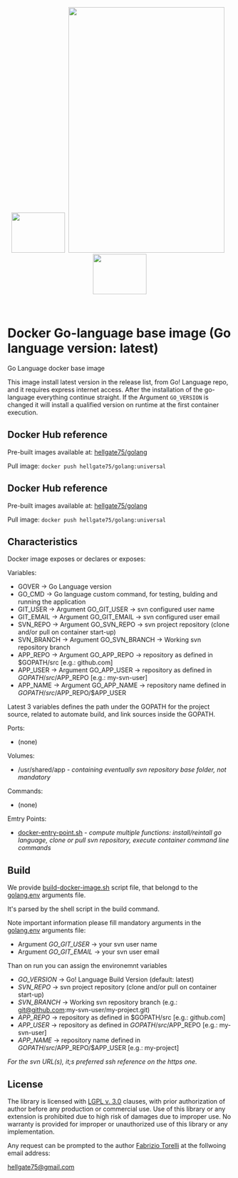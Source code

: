 <p align="center">
<image width="120" height="90" src="../images/101-docker-logo.png"></image>&nbsp;
<image width="350" height="550" src="../images/golang-logo.png">
&nbsp;<image width="120" height="90" src="../images/docker-logo.png"></image>
</p><br/>

# Docker Go-language base image (Go language version: latest)
Go Language docker base image

This image install latest version in the release list, from Go! Language repo, and it requires express internet access. After the
installation of the go-language everything continue straight. If the Argument `GO_VERSION` is changed it will install a qualified version on 
runtime at the first container execution.

## Docker Hub reference

Pre-built images available at: [hellgate75/golang](https://hub.docker.com/repository/docker/hellgate75/golang)

Pull image: `docker push hellgate75/golang:universal`

## Docker Hub reference

Pre-built images available at: [hellgate75/golang](https://hub.docker.com/repository/docker/hellgate75/golang)

Pull image: `docker push hellgate75/golang:universal`

## Characteristics

Docker image exposes or declares or exposes:


Variables:

* GOVER -> Go Language version
* GO_CMD -> Go language custom command, for testing, bulding and running the application
* GIT_USER -> Argument GO_GIT_USER -> svn configured user name
* GIT_EMAIL -> Argument GO_GIT_EMAIL -> svn configured user email
* SVN_REPO -> Argument GO_SVN_REPO -> svn project repository (clone and/or pull on container start-up) 
* SVN_BRANCH -> Argument GO_SVN_BRANCH -> Working svn repository branch
* APP_REPO -> Argument GO_APP_REPO -> repository as defined in $GOPATH/src [e.g.: github.com]
* APP_USER -> Argument GO_APP_USER -> repository as defined in $GOPATH/src/$APP_REPO [e.g.: my-svn-user]
* APP_NAME -> Argument GO_APP_NAME -> repository name defined in $GOPATH/src/$APP_REPO/$APP_USER

Latest 3 variables defines the path under the GOPATH for the project source, related to automate build, and link sources inside the GOPATH.


Ports:

* (none)


Volumes:

* /usr/shared/app - *containing eventually svn repository base folder, not mandatory*


Commands:

* (none)


Emtry Points:

* [docker-entry-point.sh](./docker-entry-point.sh) - *compute multiple functions: install/reintall go language, clone or pull svn repository, execute container command line commands*


## Build

We provide [build-docker-image.sh](./build-docker-image.sh) script file, that belongd to the [golang.env](./golang.env) arguments file. 

It's parsed by the shell script in the build command.

Note important information please fill mandatory arguments in the [golang.env](./golang.env) arguments file:
* Argument *GO_GIT_USER* -> your svn user name
* Argument *GO_GIT_EMAIL* -> your svn user email

Than on run you can assign the environemnt variables
* *GO_VERSION* -> Go! Language Build Version (default: latest) 
* *SVN_REPO* -> svn project repository (clone and/or pull on container start-up) 
* *SVN_BRANCH* -> Working svn repository branch (e.g.: git@github.com:my-svn-user/my-project.git)
* *APP_REPO* -> repository as defined in $GOPATH/src [e.g.: github.com]
* *APP_USER* -> repository as defined in $GOPATH/src/$APP_REPO [e.g.: my-svn-user]
* *APP_NAME* -> repository name defined in $GOPATH/src/$APP_REPO/$APP_USER [e.g.: my-project]

*For the svn URL(s), it;s preferred ssh reference on the https one.*

## License

The library is licensed with [LGPL v. 3.0](/LICENSE) clauses, with prior authorization of author before any production or commercial use. Use of this library or any extension is prohibited due to high risk of damages due to improper use. No warranty is provided for improper or unauthorized use of this library or any implementation.

Any request can be prompted to the author [Fabrizio Torelli](https://www.linkedin.com/in/fabriziotorelli) at the follwoing email address:

[hellgate75@gmail.com](mailto:hellgate75@gmail.com)
